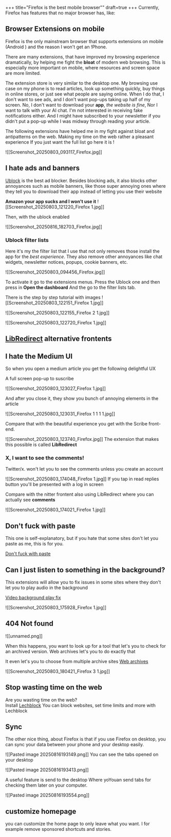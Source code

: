 +++
title="Firefox is the best mobile browser""
draft=true
+++
Currently, Firefox has features that no major browser has, like:
## Browser Extensions on mobile 

Firefox is the only mainstream browser that supports extensions on mobile (Android ) and the reason I won't get an !Phone.

There are many extensions, that have improved my browsing experience dramatically, by helping me fight the **bloat** of modern web browsing. This is especially more important on mobile, where resources and screen space are more limited. 

The extension store is very similar to the desktop one. My browsing use case on my phone is to read articles, look up something quickly, buy things in online stores, or just see what people are saying online. When I do that, I don't want to see ads, and I don't want pop-ups taking up half of my screen.
No, I don't want to download your **app**, 
_the website is fine_, Nor I want to talk with your AI chat. I'm not interested in receiving fake notifications either. And I might have subscribed to your newsletter if you didn't put a pop-up while I was midway through reading your article. 

The following extensions have helped me in my fight against bloat and antipatterns on the web. Making my time on the web rather  a  pleasant experience
If you just want the full list go here it is !

![[Screenshot_20250803_093117_Firefox.jpg]]

##  I hate ads and banners

[Ublock](https://addons.mozilla.org/en-US/firefox/addon/ublock-origin/)  is the best ad blocker. Besides blocking ads, it also blocks other annoyances such as mobile banners, like those super annoying ones where they tell you to download their app instead of letting you use their website

 **Amazon your app sucks and I won't use it** ![[Screenshot_20250803_121220_Firefox 1.jpg]]
 
Then, with the ublock enabled 

![[Screenshot_20250816_182703_Firefox.jpg]]

### Ublock filter lists
Here it's my the filter list that I use that not only removes those install the app for the  _best experience_. They also remove other annoyances like  chat widgets, newsletter notices, popups, cookie banners, etc.

![[Screenshot_20250803_094456_Firefox.jpg]]

To activate it go to  the 
extensions menus.
Press the  Ublock one and then press in 
**Open the dashboard** 
And the go to the filter lists tab.

There is the step by step tutorial with images 
![[Screenshot_20250803_122151_Firefox 1.jpg]]

![[Screenshot_20250803_122155_Firefox 2 1.jpg]]

![[Screenshot_20250803_122720_Firefox 1.jpg]]
 
 ## [LibRedirect](https://addons.mozilla.org/en-US/firefox/addon/libredirect/) alternative frontents
## I hate the Medium UI 

So when you open a medium article you get the following delightful UX

A full screen pop-up to suscribe

![[Screenshot_20250803_123027_Firefox 1.jpg]]

And after you close it, they show you  bunch of annoying elements in the article 

![[Screenshot_20250803_123031_Firefox 1 1 1 1.jpg]]

Compare that with the beautiful experience you get with the Scribe front-end.

![[Screenshot_20250803_123740_Firefox.jpg]]
The extension that makes this possible is called **LibRedirect**

### X, I want to see the comments!

Twitter/x. won't let you to see the comments unless you create an account

![[Screenshot_20250803_174048_Firefox 1.jpg]]
If you tap in read replies button you'll be presented with a log in screen

Compare with the nitter frontent also using LibRedirect  where you can actually see **comments**


![[Screenshot_20250803_174021_Firefox 1.jpg]]
## Don't fuck with paste 

This one is self-explanatory, but if you hate that some sites don't let you paste as me, this is for you.

[Don't fuck with paste](https://addons.mozilla.org/en-US/firefox/addon/don-t-fuck-with-paste/?utm_source=addons.mozilla.org&utm_medium=referral&utm_content=search)
## Can I just listen to something in the background?

This extensions will allow you to fix issues in some sites where they don't let you to play audio in the background 

[Video background play fix](https://addons.mozilla.org/en-US/firefox/addon/video-background-play-fix/)

![[Screenshot_20250803_175928_Firefox 1.jpg]]


## 404 Not found 

![[unnamed.png]]

When this happens, you want to look up for a tool that let's you to check for an archived version.
Web archives let's you to do exactly that

It even let's you to choose from multiple archive sites 
[Web archives](https://addons.mozilla.org/en-US/firefox/addon/view-page-archive/)

![[Screenshot_20250803_180421_Firefox 3 1.jpg]]


## Stop wasting time on the web 

Are you wasting time on the web?  
Install [Lechblock](https://addons.mozilla.org/en-US/firefox/addon/leechblock-ng/)
You can block websites, set time limits and more with Lechblock 



##   Sync

 The other nice thing, about Firefox is that if you use Firefox on desktop, you can sync your data between your phone and your desktop easily.
 
![[Pasted image 20250816193149.png]]
You can see the tabs opened on your desktop 


![[Pasted image 20250816193413.png]]


A useful feature is send to the  desktop Where yoYouan send tabs for checking them later  on your computer.

![[Pasted image 20250816193554.png]]


## customize homepage 

you can customize the home page to only leave what you want. I for example remove sponsored shortcuts and stories.
